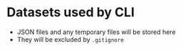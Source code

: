 # Datasets used by CLI

* JSON files and any temporary files will be stored here
* They will be excluded by `.gitignore`
